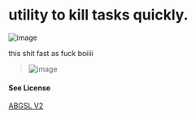 # utility to kill tasks quickly.
![image](https://github.com/https433/Panik/assets/101961638/d6bc2908-542e-4f53-abdd-7eff369fe310)

this shit fast as fuck boiiii 
>![image](https://github.com/https433/Panik/assets/101961638/44d17586-4616-4aed-98e4-185fa6010a25)


<h4>See License</h4>
<a href="ABGSL V2.md">ABGSL V2</a>
